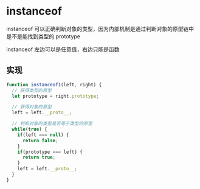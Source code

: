 # instanceof

instanceof 可以正确判断对象的类型，因为内部机制是通过判断对象的原型链中是不是能找到类型的 prototype

instanceof 左边可以是任意值，右边只能是函数 

## 实现

```js
function instanceof1(left, right) {
  // 获得类型的原型
  let prototype = right.prototype;

  // 获得对象的原型
  left = left.__proto__;

  // 判断对象的类型是否等于类型的原型
  while(true) {
    if(left === null) {
      return false;
    }
    if(prototype === left) {
      return true;
    }
    left = left.__proto__;
  }
}
```